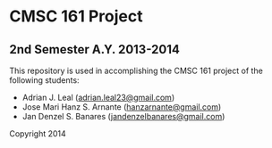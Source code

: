 CMSC 161 Project
================

2nd Semester A.Y. 2013-2014
---------------------------

This repository is used in accomplishing the CMSC 161 project of the following students:

- Adrian J. Leal (adrian.leal23@gmail.com)
- Jose Mari Hanz S. Arnante (hanzarnante@gmail.com)
- Jan Denzel S. Banares (jandenzelbanares@gmail.com)


Copyright 2014

